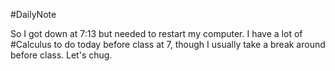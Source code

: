 #DailyNote 

So I got down at 7:13 but needed to restart my computer.
I have a lot of #Calculus to do today before class at 7, though I usually take a break around before class. Let's chug.